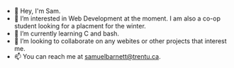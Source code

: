 - 👋 Hey, I'm Sam.
- 👀 I’m interested in Web Development at the moment. I am also a co-op student looking for a placment for the winter.
- 🌱 I’m currently learning C and bash.
- 💞️ I’m looking to collaborate on any webites or other projects that interest me.
- 📫 You can reach me at samuelbarnett@trentu.ca.

<!---
SamuelBarnett/SamuelBarnett is a ✨ special ✨ repository because its `README.md` (this file) appears on your GitHub profile.
You can click the Preview link to take a look at your changes.
--->
